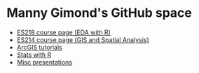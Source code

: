 Manny Gimond's GitHub space
=================

+ [ES218 course page (EDA with R)](https://mgimond.github.io/ES218/index.html)
+ [ES214 course page (GIS and Spatial Analysis)](https://mgimond.github.io/Spatial/index.html)
+ [ArcGIS tutorials](https://mgimond.github.io/ArcGIS_tutorials/index.html)
+ [Stats with R](https://mgimond.github.io/Stats-in-R/index.html)
+ [Misc presentations](https://mgimond.github.io/Presentations/)
